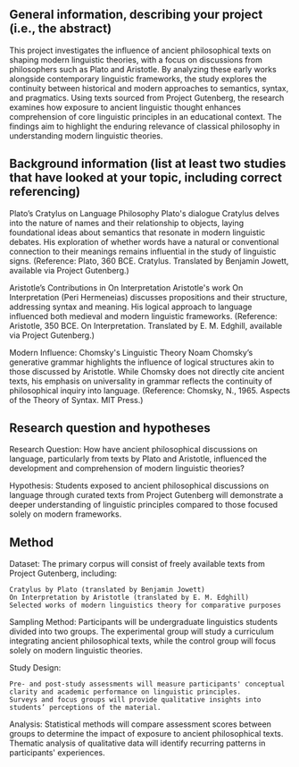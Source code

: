 ## General information, describing your project (i.e., the abstract)
This project investigates the influence of ancient philosophical texts on shaping modern linguistic theories, with a focus on discussions from philosophers such as Plato and Aristotle. By analyzing these early works alongside contemporary linguistic frameworks, the study explores the continuity between historical and modern approaches to semantics, syntax, and pragmatics. Using texts sourced from Project Gutenberg, the research examines how exposure to ancient linguistic thought enhances comprehension of core linguistic principles in an educational context. The findings aim to highlight the enduring relevance of classical philosophy in understanding modern linguistic theories.
  
## Background information (list at least two studies that have looked at your topic, including correct referencing)
Plato’s Cratylus on Language Philosophy
Plato's dialogue Cratylus delves into the nature of names and their relationship to objects, laying foundational ideas about semantics that resonate in modern linguistic debates. His exploration of whether words have a natural or conventional connection to their meanings remains influential in the study of linguistic signs.
(Reference: Plato, 360 BCE. Cratylus. Translated by Benjamin Jowett, available via Project Gutenberg.)

Aristotle’s Contributions in On Interpretation
Aristotle's work On Interpretation (Peri Hermeneias) discusses propositions and their structure, addressing syntax and meaning. His logical approach to language influenced both medieval and modern linguistic frameworks.
(Reference: Aristotle, 350 BCE. On Interpretation. Translated by E. M. Edghill, available via Project Gutenberg.)

Modern Influence: Chomsky's Linguistic Theory
Noam Chomsky’s generative grammar highlights the influence of logical structures akin to those discussed by Aristotle. While Chomsky does not directly cite ancient texts, his emphasis on universality in grammar reflects the continuity of philosophical inquiry into language.
(Reference: Chomsky, N., 1965. Aspects of the Theory of Syntax. MIT Press.)

## Research question and hypotheses 
Research Question:
How have ancient philosophical discussions on language, particularly from texts by Plato and Aristotle, influenced the development and comprehension of modern linguistic theories?

Hypothesis:
Students exposed to ancient philosophical discussions on language through curated texts from Project Gutenberg will demonstrate a deeper understanding of linguistic principles compared to those focused solely on modern frameworks.

## Method
Dataset:
The primary corpus will consist of freely available texts from Project Gutenberg, including:

    Cratylus by Plato (translated by Benjamin Jowett)
    On Interpretation by Aristotle (translated by E. M. Edghill)
    Selected works of modern linguistics theory for comparative purposes

Sampling Method:
Participants will be undergraduate linguistics students divided into two groups. The experimental group will study a curriculum integrating ancient philosophical texts, while the control group will focus solely on modern linguistic theories.

Study Design:

    Pre- and post-study assessments will measure participants' conceptual clarity and academic performance on linguistic principles.
    Surveys and focus groups will provide qualitative insights into students’ perceptions of the material.

Analysis:
Statistical methods will compare assessment scores between groups to determine the impact of exposure to ancient philosophical texts. Thematic analysis of qualitative data will identify recurring patterns in participants' experiences.
